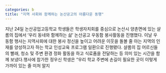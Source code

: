 ```yaml
---
categories: b
title: "지역 사회와 함께하는 논산공고의 아름다운 동행"
---
```

지난 24일 논산공업고등학교 학생들은 학생자치회를 중심으로 논산시 양촌면에 있는 샬롬의 집에서 ‘우리 동네와 함께하는 삶’ 논산공고 우동함 봉사활동을 진행했다. 이날 우동함 행사는 지역사회에 대한 봉사 정신을 높이고 어려운 이웃을 돌볼 줄 아는 지역의 인재를 양성하고자 하는 학교 인성교육 프로그램 일환으로 진행됐다. 샬롬의 집 어르신들의 빨래, 청소 및 주변 환경 정화 활동을 하고 식료품을 전달하는 등 의미 있는 시간을 함께 보냈다.행사에 참가한 정우신 학생은 “우리 학교 주변에 손길이 필요한 곳이 이렇게 가까이 있는 줄 미처 알지